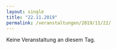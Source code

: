 ```yaml
---
layout: single
title: "22.11.2019"
permalink: /veranstaltungen/2019/11/22/
---
```


Keine Veranstaltung an diesem Tag.
